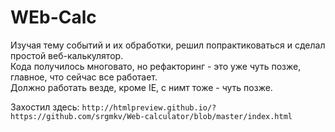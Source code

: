 # WEb-Calc
Изучая тему событий и их обработки, решил попрактиковаться и сделал простой веб-калькулятор.  
Кода получилось многовато, но рефакторинг - это уже чуть позже, главное, что сейчас все работает.  
Должно работать везде, кроме IE, с нимт тоже - чуть позже.

Захостил здесь: ```http://htmlpreview.github.io/?https://github.com/srgmkv/Web-calculator/blob/master/index.html```


